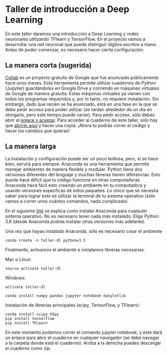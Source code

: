 # Taller de introducción a Deep Learning

En este taller daremos una introducción a Deep Learning y redes neuronales utilizando TFlearn y TensorFlow. En el proyecto vamos a desarrollar una red neuronal que puede distinguir dígitos escritos a mano. Antes de poder comenzar, es necesario hacer cierta configuración.

## La manera corta (sugerida)

[Collab](https://colab.research.google.com/notebook) es un proyecto gratuito de Google que fue anunciado públicamente hace unos meses. Esta herramienta permite utilizar cuadernos de Python (Jupyter) guardándolos en Google Drive y corriendo en máquinas virtuales de Google de manera gratuita. Estas máquinas virtuales ya vienen con todos los programas requeridos y, por lo tanto, no requiere instalación. Sin embargo, dado que recién se ha anunciado, está en una fase en la que se debe pedir acceso para poder utilizar (se tardan alrededor de un día en otorgarlo, pero este tiempo puede variar). Para pedir acceso, sólo debes abrir el [enlace y aceptar](https://colab.research.google.com/notebook). Para acceder al cuaderno de este taller, sólo hay que [abrirlo aquí](https://colab.research.google.com/notebook#fileId=1LM8-LIvp2ZS4Q_4EasayHYPijTKRbuKD) y hacer una copia. ¡Ahora tú podrás correr el código y hacer los cambios que quieras!

## La manera larga 

La instalación y configuración puede ser un poco tediosa, pero, si se hace bien, servirá para siempre. Anaconda es una herramienta que permite manejar ambientes de manera flexible y modular. Python tiene dos versiones diferentes del lenguaje y muchas libreras tienen diferencias. Esto puede hace difícil que tu código funcione en otras computadoras. Anaconda hace fácil esto creando un ambiente en tu computadora y usando versiones especficas de estos paquetes. Lo único que se necesita saber para lograr esto es utilizar la terminal de tu sistema operativo (sólo vamos a correr unos cuántos comandos, nada complicado).

En el siguiente [link](https://www.continuum.io/downloads) se explica como instalar Anaconda para cualquier sistema operativo. No es necesario tener nada más instalado. Elige Python 3.6 (desde Anaconda podrás instalar otras versiones más adelante).

Una vez que hayas instalado Anaconda, sólo es necesario crear el ambiente

```
conda create -n taller-dl python=3.5
``` 

Finalmente, activamos el ambiente e instalamos libreras necesarias.

Mac o Linux: 

```source activate taller-dl```

Windows: 

```activate taller-dl```

```
conda install numpy pandas jupyter notebook matplotlib
```

Instalación de librerías principales (scipy, TensorFlow, y TFlearn):

```
conda install scipy h5py
pip install tensorflow
pip install TFLearn
```

En este momento podemos correr el comando jupyter notebook, y este dará un enlace para abrir el cuaderno en cualquier navegador (se debe navegar a la carpeta donde está el cuaderno). Arriba a la derecha puedes descargar el cuaderno como zip.
